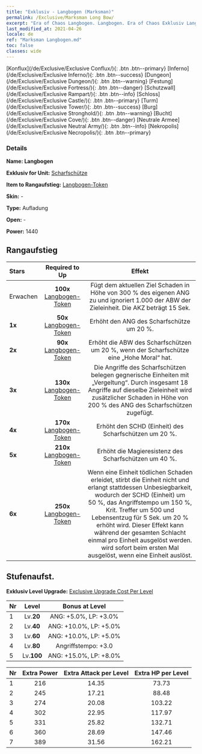 ```yaml
---
title: "Exklusiv - Langbogen (Marksman)"
permalink: /Exclusive/Marksman Long Bow/
excerpt: "Era of Chaos Langbogen. Langbogen. Era of Chaos Exklusiv Langbogen. Scharfschütze Exklusiv."
last_modified_at: 2021-04-26
locale: de
ref: "Marksman Langbogen.md"
toc: false
classes: wide
---
```

 [Konflux](/de/Exclusive/Exclusive Conflux/){: .btn .btn--primary} [Inferno](/de/Exclusive/Exclusive Inferno/){: .btn .btn--success} [Dungeon](/de/Exclusive/Exclusive Dungeon/){: .btn .btn--warning} [Festung](/de/Exclusive/Exclusive Fortress/){: .btn .btn--danger} [Schutzwall](/de/Exclusive/Exclusive Rampart/){: .btn .btn--info} [Schloss](/de/Exclusive/Exclusive Castle/){: .btn .btn--primary} [Turm](/de/Exclusive/Exclusive Tower/){: .btn .btn--success} [Burg](/de/Exclusive/Exclusive Stronghold/){: .btn .btn--warning} [Bucht](/de/Exclusive/Exclusive Cove/){: .btn .btn--danger} [Neutrale Armee](/de/Exclusive/Exclusive Neutral Army/){: .btn .btn--info} [Nekropolis](/de/Exclusive/Exclusive Necropolis/){: .btn .btn--primary} 

### Details
 **Name: Langbogen** 

 **Exklusiv for Unit:** [Scharfschütze](/de/units/Marksman/) 

 **Item to Rangaufstieg:** [Langbogen-Token](/ItemsDE/con_914/)

 **Skin:** -

 **Type:** Aufladung

 **Open:** -

 **Power:** 1440

## Rangaufstieg

  |     Stars    |  Required to Up | Effekt |
  |:-------------|:---------------:|:---------------:|
  |  Erwachen  | **100x** [Langbogen-Token](/ItemsDE/con_914/) | <Panzerbrechender Pfeil> Fügt dem aktuellen Ziel Schaden in Höhe von 300 % des eigenen ANG zu und ignoriert 1.000 der ABW der Zieleinheit. Die AKZ beträgt 15 Sek. |
  | **1x** <i class="fas fa-star"/> | **50x** [Langbogen-Token](/ItemsDE/con_914/) | Erhöht den ANG des Scharfschütze um 20 %. |
  | **2x** <i class="fas fa-star"/> | **90x** [Langbogen-Token](/ItemsDE/con_914/) | Erhöht die ABW des Scharfschützen um 20 %, wenn der Scharfschütze eine „Hohe Moral“ hat. |
  | **3x** <i class="fas fa-star"/> | **130x** [Langbogen-Token](/ItemsDE/con_914/) | Die Angriffe des Scharfschützen belegen gegnerische Einheiten mit „Vergeltung“. Durch insgesamt 18 Angriffe auf dieselbe Zieleinheit wird zusätzlicher Schaden in Höhe von 200 % des ANG des Scharfschützen zugefügt. |
  | **4x** <i class="fas fa-star"/> | **170x** [Langbogen-Token](/ItemsDE/con_914/) | Erhöht den SCHD (Einheit) des Scharfschützen um 20 %. |
  | **5x** <i class="fas fa-star"/> | **210x** [Langbogen-Token](/ItemsDE/con_914/) | Erhöht die Magieresistenz des Scharfschützen um 40 %. |
  | **6x** <i class="fas fa-star"/> | **250x** [Langbogen-Token](/ItemsDE/con_914/) | <Todesschwur> Wenn eine Einheit tödlichen Schaden erleidet, stirbt die Einheit nicht und erlangt stattdessen Unbesiegbarkeit, wodurch der SCHD (Einheit) um 50 %, das Angriffstempo um 150 %, Krit. Treffer um 500 und Lebensentzug für 5 Sek. um 20 % erhöht wird. Dieser Effekt kann während der gesamten Schlacht einmal pro Einheit ausgelöst werden. <Panzerbrechender Pfeil> wird sofort beim ersten Mal ausgelöst, wenn eine Einheit <Todesschwur> auslöst. |


## Stufenaufst.
 **Exklusiv Level Upgrade:** [Exclusive Upgrade Cost Per Level](/Exclusive/ExclusiveUpgradeCostPerLevel/)

  |  Nr  |   Level  | Bonus at Level |
  |:-----|:--------:|:--------------:|
  | 1 | Lv.**20** | ANG: +5.0%, LP: +3.0% |
  | 2 | Lv.**40** | ANG: +10.0%, LP: +5.0% |
  | 3 | Lv.**60** | ANG: +10.0%, LP: +5.0% |
  | 4 | Lv.**80** | Angriffstempo: +3.0 |
  | 5 | Lv.**100** | ANG: +15.0%, LP: +8.0% |


  |  Nr  |  Extra Power | Extra Attack per Level | Extra HP per Level |
  |:-----|:--------:|:--------:|:--------:|
  | 1 | 216 | 14.35 | 73.73 |
  | 2 | 245 | 17.21 | 88.48 |
  | 3 | 274 | 20.08 | 103.22 |
  | 4 | 302 | 22.95 | 117.97 |
  | 5 | 331 | 25.82 | 132.71 |
  | 6 | 360 | 28.69 | 147.46 |
  | 7 | 389 | 31.56 | 162.21 |


